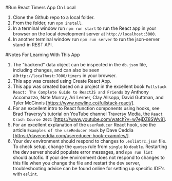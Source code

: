 #Run React Timers App On Local 

1) Clone the Github repo to a local folder. 
2) From the folder, run `npm install`. 
3) In a terminal window run `npm run start` to run the React app in your browser on the local development server at `http://localhost:3000`.
4) In another terminal window run `npm run server` to run the json-server stand-in REST API. 

#Notes For Learning With This App

1) The "backend" data object can be inspected in the `db.json` file, including changes, and can also be seen at`http://localhost:7000/timers` in your browser.  
2) This app was created using Create React App. 
3) This app was created based on a project in the excellent book `Fullstack React: The Complete Guide to ReactJS and Friends` by Anthony Accomazzo, Nate Murray, Ari Lerner, Clay Allsopp, David Guttman, and Tyler McGinnis [https://www.newline.co/fullstack-react/].  
4) For an excellent intro to React function components using hooks, see Brad Traversy's tutorial on YouTube channel Traversy Media, the `React Crash Course 2021` [https://www.youtube.com/watch?v=w7ejDZ8SWv8].  
5) For an excellent explanation of the `userReducer` React hook, see the article `Examples of the useReducer Hook` by Dave Ceddia [https://daveceddia.com/usereducer-hook-examples/].  
6) Your dev environment should respond to changes to `.eslintrc.json` file.  To check setup, change the `quotes` rule from `single` to `double`.  Restarting the dev server should populate error messages, and `npm run lint` should autofix.  If your dev environment does not respond to changes to this file when you change the file and restart the dev server, troubleshooting advice can be found online for setting up specific IDE's with `eslint`.  


